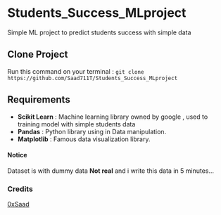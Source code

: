 # Students_Success_MLproject
Simple ML project to predict students success with simple data

## Clone Project
Run this command on your terminal : `git clone https://github.com/Saad711T/Students_Success_MLproject`

## Requirements
- **Scikit Learn** : Machine learning library owned by google , used to training model with simple students data
- **Pandas** : Python library using in Data manipulation.
- **Matplotlib** : Famous data visualization library.


#### Notice
Dataset is with dummy data **Not real** and i write this data in 5 minutes...

### Credits
[0xSaad](https://x.com/0xdonzdev)
